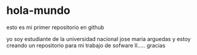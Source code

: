 hola-mundo
==========

esto es mi primer repositorio en github
 
 yo soy estudiante de la universidad nacional jose maria arguedas y estoy creando un repositorio para mi trabajo de sofware II..... gracias 
